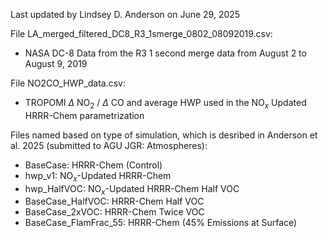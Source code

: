 Last updated by Lindsey D. Anderson on June 29, 2025

File LA_merged_filtered_DC8_R3_1smerge_0802_08092019.csv: 
* NASA DC-8 Data from the R3 1 second merge data from August 2 to August 9, 2019

File NO2CO_HWP_data.csv:
* TROPOMI $\Delta$ NO$_2$ / $\Delta$ CO and average HWP used in the NO$_x$ Updated HRRR-Chem parametrization

Files named based on type of simulation, which is desribed in Anderson et al. 2025 (submitted to AGU JGR: Atmospheres):
* BaseCase: HRRR-Chem (Control)
* hwp_v1: NO$_x$-Updated HRRR-Chem
* hwp_HalfVOC: NO$_x$-Updated HRRR-Chem Half VOC
* BaseCase_HalfVOC: HRRR-Chem Half VOC
* BaseCase_2xVOC: HRRR-Chem Twice VOC
* BaseCase_FlamFrac_55: HRRR-Chem (45% Emissions at Surface)
